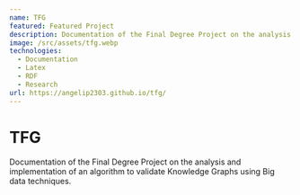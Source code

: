 ```yaml
---
name: TFG
featured: Featured Project
description: Documentation of the Final Degree Project on the analysis and implementation of an algorithm to validate Knowledge Graphs using Big data techniques.
image: /src/assets/tfg.webp
technologies:
  - Documentation
  - Latex
  - RDF
  - Research
url: https://angelip2303.github.io/tfg/
---
```


# TFG

Documentation of the Final Degree Project on the analysis and implementation of an algorithm to validate Knowledge Graphs using Big data techniques.

